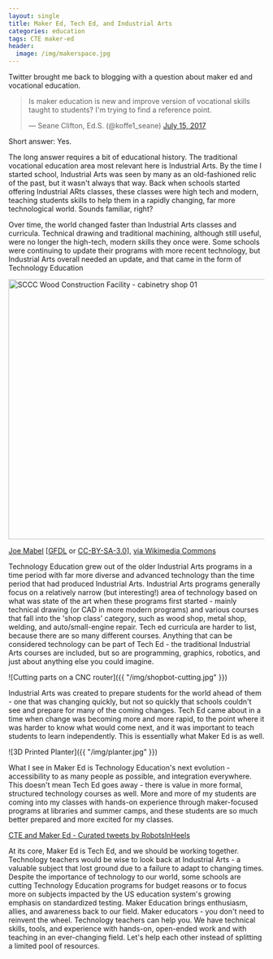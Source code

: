 ```yaml
---
layout: single
title: Maker Ed, Tech Ed, and Industrial Arts
categories: education
tags: CTE maker-ed
header:
  image: /img/makerspace.jpg
---
```

<!-- ![MHS Makerspace]({{ "/img/makerspace.jpg" }}) -->

Twitter brought me back to blogging with a question about maker ed and vocational education.

<blockquote class="twitter-tweet" data-lang="en">
<p dir="ltr" lang="en">Is maker education is new and improve version of vocational skills taught to students? I'm trying to find a reference point.</p>
— Seane Clifton, Ed.S. (@koffe1_seane) <a href="https://twitter.com/koffe1_seane/status/886216799091654656">July 15, 2017</a></blockquote>
<script async src="//platform.twitter.com/widgets.js" charset="utf-8"></script>

Short answer: Yes.

The long answer requires a bit of educational history. The traditional vocational education area most relevant here is Industrial Arts. By the time I started school, Industrial Arts was seen by many as an old-fashioned relic of the past, but it wasn't always that way. Back when schools started offering Industrial ARts classes, these classes were high tech and modern, teaching students skills to help them in a rapidly changing, far more technological world. Sounds familiar, right?

Over time, the world changed faster than Industrial Arts classes and curricula. Technical drawing and traditional machining, although still useful, were no longer the high-tech, modern skills they once were. Some schools were continuing to update their programs with more recent technology, but Industrial Arts overall needed an update, and that came in the form of Technology Education

<a title="Joe Mabel [GFDL (http://www.gnu.org/copyleft/fdl.html) or CC-BY-SA-3.0 (http://creativecommons.org/licenses/by-sa/3.0/)], via Wikimedia Commons" href="https://commons.wikimedia.org/wiki/File%3ASCCC_Wood_Construction_Facility_-_cabinetry_shop_01.jpg"><img src="https://upload.wikimedia.org/wikipedia/commons/thumb/5/5d/SCCC_Wood_Construction_Facility_-_cabinetry_shop_01.jpg/512px-SCCC_Wood_Construction_Facility_-_cabinetry_shop_01.jpg" alt="SCCC Wood Construction Facility - cabinetry shop 01" width="512" /></a>
<p>
<a title="User:Jmabel" href="/wiki/User:Jmabel">Joe Mabel</a> [<a href="http://www.gnu.org/copyleft/fdl.html">GFDL</a> or <a href="http://creativecommons.org/licenses/by-sa/3.0/">CC-BY-SA-3.0</a>], <a href="https://commons.wikimedia.org/wiki/File%3ASCCC_Wood_Construction_Facility_-_cabinetry_shop_01.jpg">via Wikimedia Commons</a></p>

Technology Education grew out of the older Industrial Arts programs in a time period with far more diverse and advanced technology than the time period that had produced Industrial Arts. Industrial Arts programs generally focus on a relatively narrow (but interesting!) area of technology based on what was state of the art when these programs first started - mainly technical drawing (or CAD in more modern programs) and various courses that fall into the 'shop class' category, such as wood shop, metal shop, welding, and auto/small-engine repair. Tech ed curricula are harder to list, because there are so many different courses. Anything that can be considered technology can be part of Tech Ed - the traditional Industrial Arts courses are included, but so are programming, graphics, robotics, and just about anything else you could imagine.

![Cutting parts on a CNC router]({{ "/img/shopbot-cutting.jpg" }})


Industrial Arts was created to prepare students for the world ahead of them - one that was changing quickly, but not so quickly that schools couldn't see and prepare for many of the coming changes. Tech Ed came about in a time when change was becoming more and more rapid, to the point where it was harder to know what would come next, and it was important to teach students to learn independently. This is essentially what Maker Ed is as well.

![3D Printed Planter]({{ "/img/planter.jpg" }})

What I see in Maker Ed is Technology Education's next evolution - accessibility to as many people as possible, and integration everywhere. This doesn't mean Tech Ed goes away - there is value in more formal, structured technology courses as well. More and more of my students are coming into my classes with hands-on experience through maker-focused programs at libraries and summer camps, and these students are so much better prepared and more excited for my classes.

<a class="twitter-timeline" href="https://twitter.com/RobotsInHeels/timelines/887694507692707842" data-width="300" data-partner="tweetdeck">CTE and Maker Ed - Curated tweets by RobotsInHeels</a> <script async src="//platform.twitter.com/widgets.js" charset="utf-8"></script>

At its core, Maker Ed is Tech Ed, and we should be working together. Technology teachers would be wise to look back at Industrial Arts - a valuable subject that lost ground due to a failure to adapt to changing times. Despite the importance of technology to our world, some schools are cutting Technology Education programs for budget reasons or to focus more on subjects impacted by the US education system's growing emphasis on standardized testing. Maker Education brings enthusiasm, allies, and awareness back to our field. Maker educators - you don't need to reinvent the wheel. Technology teachers can help you. We have technical skills, tools, and experience with hands-on, open-ended work and with teaching in an ever-changing field. Let's help each other instead of splitting a limited pool of resources.

